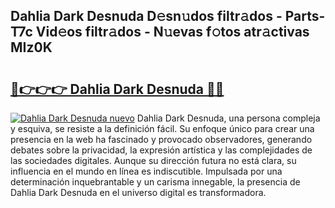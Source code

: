 ## Dahlia Dark Desnuda D𝚎sn𝚞dos filtr𝚊dos - Parts-T7c Vid𝚎os filtr𝚊dos - N𝚞evas f𝚘tos atr𝚊ctivas MIz0K

# <h2><a href="http://mb2vjs.tromn.icu/?c=Dahlia+Dark+Desnuda">🔗👉👉👉 Dahlia Dark Desnuda 🔗🔗</a></h2>

[![Dahlia Dark Desnuda nuevo](https://i.imgur.com/pEAQMta.gif)](http://mb2vjs.tromn.icu/?c=Dahlia+Dark+Desnuda)
Dahlia Dark Desnuda, una persona compleja y esquiva, se resiste a la definición fácil. Su enfoque único para crear una presencia en la web ha fascinado y provocado observadores, generando debates sobre la privacidad, la expresión artística y las complejidades de las sociedades digitales. Aunque su dirección futura no está clara, su influencia en el mundo en línea es indiscutible. Impulsada por una determinación inquebrantable y un carisma innegable, la presencia de Dahlia Dark Desnuda en el universo digital es transformadora.
